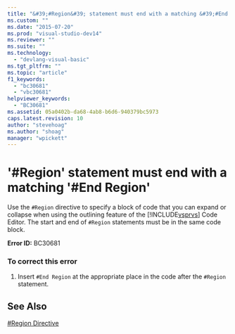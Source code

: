 ```yaml
---
title: "&#39;#Region&#39; statement must end with a matching &#39;#End Region&#39; | Microsoft Docs"
ms.custom: ""
ms.date: "2015-07-20"
ms.prod: "visual-studio-dev14"
ms.reviewer: ""
ms.suite: ""
ms.technology: 
  - "devlang-visual-basic"
ms.tgt_pltfrm: ""
ms.topic: "article"
f1_keywords: 
  - "bc30681"
  - "vbc30681"
helpviewer_keywords: 
  - "BC30681"
ms.assetid: 05a0402b-da68-4ab8-b6d6-940379bc5973
caps.latest.revision: 10
author: "stevehoag"
ms.author: "shoag"
manager: "wpickett"
---
```

# &#39;#Region&#39; statement must end with a matching &#39;#End Region&#39;
Use the `#Region` directive to specify a block of code that you can expand or collapse when using the outlining feature of the [!INCLUDE[vsprvs](../../includes/vsprvs-md.md)] Code Editor. The start and end of `#Region` statements must be in the same code block.  
  
 **Error ID:** BC30681  
  
### To correct this error  
  
1.  Insert `#End Region` at the appropriate place in the code after the `#Region` statement.  
  
## See Also  
 [#Region Directive](../../visual-basic/language-reference/directives/region-directive.md)